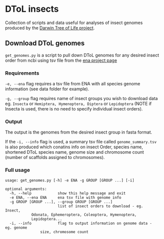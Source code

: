 # DToL insects
Collection of scripts and data useful for analyses of insect genomes produced by the [Darwin Tree of Life project](https://www.darwintreeoflife.org/).

## Download DToL genomes

`get_genomes.py` is a script to pull down DToL genomes for any desired insect order from ncbi using tsv file from the [ena project page](https://www.ebi.ac.uk/ena/browser/text-search?query=darwin%20tree%20of%20life)

### Requirements
`-e, --ena` flag requires a tsv file from ENA with all species genome information (see data folder for example).

`-g, --group` flag requires name of insect groups you wish to download data eg. `Insecta` or `Hemiptera, Hymenoptera, Diptera` or `Lepidoptera` (NOTE if Insecta is used, there is no need to specify individual insect orders).

### Output
The output is the genomes from the desired insect group in fasta format.

If the `-i, --info` flag is used, a summary tsv file called `genome_summary.tsv` is also produced which conatins info on insect Order, species name, shortened DToL species name, genome size and chromosome count (number of scaffolds assigned to chromosomes).

### Full usage

```
usage: get_genomes.py [-h] -e ENA -g GROUP [GROUP ...] [-i]

optional arguments:
  -h, --help            show this help message and exit
  -e ENA, --ena ENA     ena tsv file with genome info
  -g GROUP [GROUP ...], --group GROUP [GROUP ...]
                        list of insect orders to download - eg. Insect,
			Odonata, Ephemeroptera, Coleoptera, Hymenoptera,
			Lepidoptera...
  -i, --info            flag to output information on genome data - eg. genome
      			size, chromosome count
```
